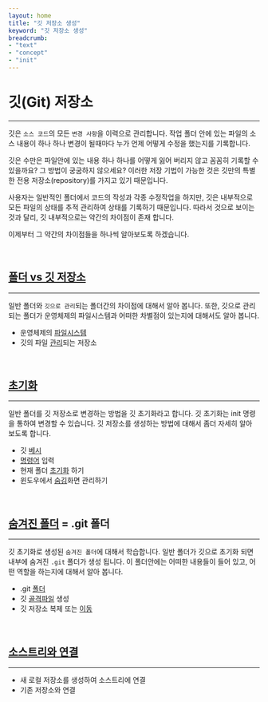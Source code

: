 ```yaml
---
layout: home
title: "깃 저장소 생성"
keyword: "깃 저장소 생성"
breadcrumb:
- "text"
- "concept"
- "init"
---
```


# 깃(Git) 저장소
---
깃은 `소스 코드`의 모든 `변경 사항`을 이력으로 관리합니다.  작업 폴더 안에 있는 파일의 소스 내용이 하나 하나 변경이 될때마다
누가 언제 어떻게 수정을 했는지를 기록합니다.  

깃은 수만은 파일안에 있는 내용 하나 하나를 어떻게 잃어 버리지 않고 꼼꼼히 기록할 수 있을까요? 그 방법이 궁굼하지 않으세요? 
이러한 저장 기법이 가능한 것은 깃만의 특별한 전용 저장소(repository)를 가지고 있기 때문입니다.

사용자는 일반적인 폴더에서 코드의 작성과 각종 수정작업을 하지만, 깃은 내부적으로 모든 파일의 상태를 추적 관리하여 상태를 기록하기 때문입니다. 따라서 것으로 보이는 것과 달리, 깃 내부적으로는 약간의 차이점이 존재 합니다.  

이제부터 그 약간의 차이점들을 하나씩 알아보도록 하겠습니다.  

<br>

## [폴더 vs 깃 저장소](repo)
---
일반 폴더와 `깃으로 관리`되는 폴더간의 차이점에 대해서 알아 봅니다. 또한, 깃으로 관리되는 폴더가 운영체제의 파일시스템과 어떠한 차별점이 있는지에 대해서도 알아 봅니다.

* 운영체제의 [파일시스템](repo)
* 깃의 파일 [관리](repo)되는 저장소

<br>

## [초기화](cli)
---
일반 폴더를 깃 저장소로 변경하는 방법을 깃 초기화라고 합니다. 깃 초기화는 init 명령을 통하여 변경할 수 있습니다. 
깃 저장소를 생성하는 방법에 대해서 좀더 자세히 알아 보도록 합니다.

* 깃 [베시](cli)
* [명령어](cli) 입력
* 현재 폴더 [초기화](cli) 하기
* 윈도우에서 [숨김](cli)화면 관리하기

<br>

## [숨겨진 폴더](folder)  = .git 폴더
---
깃 초기화로 생성된 `숨겨진 폴더`에 대해서 학습합니다. 일반 폴더가 깃으로 초기화 되면 내부에 숨겨진 `.git` 폴더가 생성 됩니다. 
이 폴더안에는 어떠한 내용들이 들어 있고, 어떤 역할을 하는지에 대해서 알아 봅니다.  

* .git [폴더](folder)
* 깃 [골격파일](folder) 생성
* 깃 저장소 복제 또는 [이동](folder)

<br>

## [소스트리와 연결](sourcetree)
---
* 새 로컬 저장소를 생성하여 소스트리에 연결
* 기존 저장소와 연결

